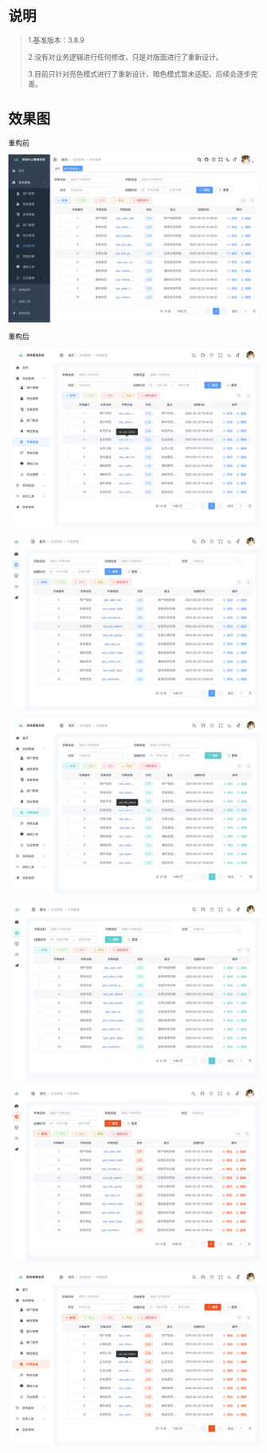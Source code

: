 # 说明

> 1.基准版本：3.8.9
> 
> 2.没有对业务逻辑进行任何修改，只是对版面进行了重新设计。
> 
> 3.目前只针对亮色模式进行了重新设计，暗色模式暂未适配，后续会逐步完善。

# 效果图

重构前

![](readme/before1.png)

重构后

![](readme/after1.png)

![](readme/after2.png)

![](readme/after3.png)

![](readme/after4.png)

![](readme/after5.png)

![](readme/after6.png)


